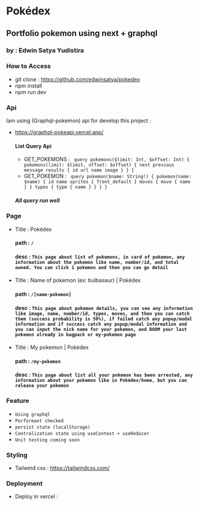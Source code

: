 # Pokédex

## Portfolio pokemon using next + graphql

### by : Edwin Satya Yudistira

### How to Access

- git clone : https://github.com/edwinsatya/pokedex
- npm install
- npm run dev

### Api

Iam using (Graphql-pokemon) api for develop this project :

- https://graphql-pokeapi.vercel.app/

  #### List Query Api

  - GET_POKEMONS :
    ` query pokemons($limit: Int, $offset: Int) { pokemons(limit: $limit, offset: $offset) { next previous message results { id url name image } } }`
  - GET_POKEMON :
    ` query pokemon($name: String!) { pokemon(name: $name) { id name sprites { front_default } moves { move { name } } types { type { name } } } }`

  ##### All query run well

### Page

- Title : Pokédex
  #### path : `/`
  #### desc : `This page about list of pokemons, in card of pokemon, any information about the pokemon like name, number/id, and total owned. You can click 1 pokemon and then you can go detail`
- Title : Name of pokemon (ex: bulbasaur) | Pokédex
  #### path : `/[name-pokemon]`
  #### desc : `This page about pokemon details, you can see any information like image, name, number/id, types, moves, and then you can catch them (success probability is 50%), if failed catch any popup/modal information and if success catch any popup/modal information and you can input the nick name for your pokemon, and BOOM your last pokemon already in bagpack or my-pokemon page`
- Title : My pokemon | Pokédex
  #### path : `/my-pokemon`
  #### desc : `This page about list all your pokemon has been arrested, any information about your pokemon like in Pokédex/home, but you can release your pokemon`

### Feature

- `Using graphql`
- `Performant checked`
- `persist state (localStorage)`
- `Centralization state using useContext + useReducer`
- `Unit testing coming soon`

### Styling

- Tailwind css : https://tailwindcss.com/

### Deployment

- Deploy in vercel :
